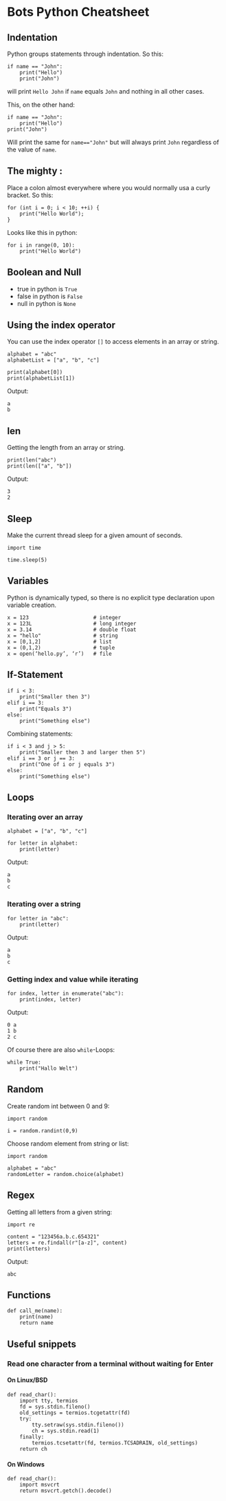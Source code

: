Bots Python Cheatsheet
======================

## Indentation
Python groups statements through indentation.
So this:
~~~~~~~~~~~~~~~~~~~~~~~~~~~~~~~~~~~~~~~~~~ {.python .numberLines}
if name == "John":
    print("Hello")
    print("John")
~~~~~~~~~~~~~~~~~~~~~~~~~~~~~~~~~~~~~~~~~~
will print `Hello John` if `name` equals `John` and nothing in all other cases.

This, on the other hand:
~~~~~~~~~~~~~~~~~~~~~~~~~~~~~~~~~~~~~~~~~~ {.python .numberLines}
if name == "John":
    print("Hello")
print("John")
~~~~~~~~~~~~~~~~~~~~~~~~~~~~~~~~~~~~~~~~~~
Will print the same for `name=="John"` but will always print `John` regardless
of the value of `name`.

## The mighty :
Place a colon almost everywhere where you would normally usa a curly bracket.
So this:
~~~~~~~~~~~~~~~~~~~~~~~~~~~~~~~~~~~~~~~~~~ {.python .numberLines}
for (int i = 0; i < 10; ++i) {
    print("Hello World");
}
~~~~~~~~~~~~~~~~~~~~~~~~~~~~~~~~~~~~~~~~~~

Looks like this in python:
~~~~~~~~~~~~~~~~~~~~~~~~~~~~~~~~~~~~~~~~~~ {.python .numberLines}
for i in range(0, 10):
    print("Hello World")
~~~~~~~~~~~~~~~~~~~~~~~~~~~~~~~~~~~~~~~~~~

## Boolean and Null

* true in python is `True`
* false in python is `False`
* null in python is `None`

## Using the index operator

You can use the index operator `[]` to access elements in an array or string.
~~~~~~~~~~~~~~~~~~~~~~~~~~~~~~~~~~~~~~~~~~ {.python .numberLines}
alphabet = "abc"
alphabetList = ["a", "b", "c"]

print(alphabet[0])
print(alphabetList[1])
~~~~~~~~~~~~~~~~~~~~~~~~~~~~~~~~~~~~~~~~~~

Output:
~~~~~~~~~~~~~~~~~~~~~~~~~~~~~~~~~~~~~~~~~~ {.python .numberLines}
a
b
~~~~~~~~~~~~~~~~~~~~~~~~~~~~~~~~~~~~~~~~~~

## len
Getting the length from an array or string.
~~~~~~~~~~~~~~~~~~~~~~~~~~~~~~~~~~~~~~~~~~ {.python .numberLines}
print(len("abc")
print(len(["a", "b"])
~~~~~~~~~~~~~~~~~~~~~~~~~~~~~~~~~~~~~~~~~~

Output:
~~~~~~~~~~~~~~~~~~~~~~~~~~~~~~~~~~~~~~~~~~ {.python .numberLines}
3
2
~~~~~~~~~~~~~~~~~~~~~~~~~~~~~~~~~~~~~~~~~~

## Sleep
Make the current thread sleep for a given amount of seconds.
~~~~~~~~~~~~~~~~~~~~~~~~~~~~~~~~~~~~~~~~~~ {.python .numberLines}
import time

time.sleep(5)
~~~~~~~~~~~~~~~~~~~~~~~~~~~~~~~~~~~~~~~~~~

## Variables
Python is dynamically typed, so there is no explicit type declaration upon
variable creation.
~~~~~~~~~~~~~~~~~~~~~~~~~~~~~~~~~~~~~~~~~~ {.python .numberLines}
x = 123                     # integer
x = 123L                    # long integer
x = 3.14                    # double float
x = "hello"                 # string
x = [0,1,2]                 # list
x = (0,1,2)                 # tuple
x = open(‘hello.py’, ‘r’)   # file
~~~~~~~~~~~~~~~~~~~~~~~~~~~~~~~~~~~~~~~~~~

## If-Statement
~~~~~~~~~~~~~~~~~~~~~~~~~~~~~~~~~~~~~~~~~~ {.python .numberLines}
if i < 3:
    print("Smaller then 3")
elif i == 3:
    print("Equals 3")
else:
    print("Something else")
~~~~~~~~~~~~~~~~~~~~~~~~~~~~~~~~~~~~~~~~~~

Combining statements:
~~~~~~~~~~~~~~~~~~~~~~~~~~~~~~~~~~~~~~~~~~ {.python .numberLines}
if i < 3 and j > 5:
    print("Smaller then 3 and larger then 5")
elif i == 3 or j == 3:
    print("One of i or j equals 3")
else:
    print("Something else")
~~~~~~~~~~~~~~~~~~~~~~~~~~~~~~~~~~~~~~~~~~

## Loops

### Iterating over an array
~~~~~~~~~~~~~~~~~~~~~~~~~~~~~~~~~~~~~~~~~~ {.python .numberLines}
alphabet = ["a", "b", "c"]

for letter in alphabet:
    print(letter)
~~~~~~~~~~~~~~~~~~~~~~~~~~~~~~~~~~~~~~~~~~

Output:
~~~~~~~~~~~~~~~~~~~~~~~~~~~~~~~~~~~~~~~~~~ {.python .numberLines}
a
b
c
~~~~~~~~~~~~~~~~~~~~~~~~~~~~~~~~~~~~~~~~~~

### Iterating over a string
~~~~~~~~~~~~~~~~~~~~~~~~~~~~~~~~~~~~~~~~~~ {.python .numberLines}
for letter in "abc":
    print(letter)
~~~~~~~~~~~~~~~~~~~~~~~~~~~~~~~~~~~~~~~~~~

Output:
~~~~~~~~~~~~~~~~~~~~~~~~~~~~~~~~~~~~~~~~~~ {.python .numberLines}
a
b
c
~~~~~~~~~~~~~~~~~~~~~~~~~~~~~~~~~~~~~~~~~~

### Getting index and value while iterating
~~~~~~~~~~~~~~~~~~~~~~~~~~~~~~~~~~~~~~~~~~ {.python .numberLines}
for index, letter in enumerate("abc"):
    print(index, letter)
~~~~~~~~~~~~~~~~~~~~~~~~~~~~~~~~~~~~~~~~~~

Output:
~~~~~~~~~~~~~~~~~~~~~~~~~~~~~~~~~~~~~~~~~~ {.python .numberLines}
0 a
1 b
2 c
~~~~~~~~~~~~~~~~~~~~~~~~~~~~~~~~~~~~~~~~~~

Of course there are also `while`-Loops:
~~~~~~~~~~~~~~~~~~~~~~~~~~~~~~~~~~~~~~~~~~ {.python .numberLines}
while True:
    print("Hallo Welt")
~~~~~~~~~~~~~~~~~~~~~~~~~~~~~~~~~~~~~~~~~~

## Random
Create random int between 0 and 9:
~~~~~~~~~~~~~~~~~~~~~~~~~~~~~~~~~~~~~~~~~~ {.python .numberLines}
import random

i = random.randint(0,9)
~~~~~~~~~~~~~~~~~~~~~~~~~~~~~~~~~~~~~~~~~~

Choose random element from string or list:
~~~~~~~~~~~~~~~~~~~~~~~~~~~~~~~~~~~~~~~~~~ {.python .numberLines}
import random

alphabet = "abc"
randomLetter = random.choice(alphabet)
~~~~~~~~~~~~~~~~~~~~~~~~~~~~~~~~~~~~~~~~~~

## Regex
Getting all letters from a given string:
~~~~~~~~~~~~~~~~~~~~~~~~~~~~~~~~~~~~~~~~~~ {.python .numberLines}
import re

content = "123456a.b.c.654321"
letters = re.findall(r"[a-z]", content)
print(letters)
~~~~~~~~~~~~~~~~~~~~~~~~~~~~~~~~~~~~~~~~~~

Output:
~~~~~~~~~~~~~~~~~~~~~~~~~~~~~~~~~~~~~~~~~~ {.python .numberLines}
abc
~~~~~~~~~~~~~~~~~~~~~~~~~~~~~~~~~~~~~~~~~~

## Functions
~~~~~~~~~~~~~~~~~~~~~~~~~~~~~~~~~~~~~~~~~~ {.python .numberLines}
def call_me(name):
    print(name)
    return name
~~~~~~~~~~~~~~~~~~~~~~~~~~~~~~~~~~~~~~~~~~

## Useful snippets

### Read one character from a terminal without waiting for Enter

#### On Linux/BSD
~~~~~~~~~~~~~~~~~~~~~~~~~~~~~~~~~~~~~~~~~~ {.python .numberLines}
def read_char():
    import tty, termios
    fd = sys.stdin.fileno()
    old_settings = termios.tcgetattr(fd)
    try:
        tty.setraw(sys.stdin.fileno())
        ch = sys.stdin.read(1)
    finally:
        termios.tcsetattr(fd, termios.TCSADRAIN, old_settings)
    return ch
~~~~~~~~~~~~~~~~~~~~~~~~~~~~~~~~~~~~~~~~~~

#### On Windows
~~~~~~~~~~~~~~~~~~~~~~~~~~~~~~~~~~~~~~~~~~ {.python .numberLines}
def read_char():
    import msvcrt
    return msvcrt.getch().decode()
~~~~~~~~~~~~~~~~~~~~~~~~~~~~~~~~~~~~~~~~~~
